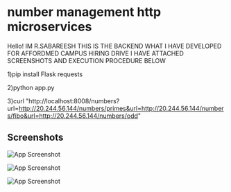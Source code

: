 
#     number management http microservices

Hello! IM R.SABAREESH THIS IS THE BACKEND WHAT I HAVE DEVELOPED FOR AFFORDMED CAMPUS HIRING DRIVE I HAVE ATTACHED SCREENSHOTS AND EXECUTION PROCEDURE BELOW

1)pip install Flask requests

2)python app.py

3)curl "http://localhost:8008/numbers?url=http://20.244.56.144/numbers/primes&url=http://20.244.56.144/numbers/fibo&url=http://20.244.56.144/numbers/odd"



## Screenshots

![App Screenshot](https://firebasestorage.googleapis.com/v0/b/sabareesh-portfolio.appspot.com/o/Screenshot%20(272).png?alt=media&token=3d44dbc7-1869-4bae-8ede-cf896342d6ce&_gl=1*1yrm5fj*_ga*MjM3MDQyODE2LjE2OTMzMDUxMTY.*_ga_CW55HF8NVT*MTY5NjU3MjI1OC4zNC4xLjE2OTY1NzIzMjUuNjAuMC4w)

![App Screenshot](https://firebasestorage.googleapis.com/v0/b/sabareesh-portfolio.appspot.com/o/Screenshot%20(273).png?alt=media&token=9ffc247f-a1cf-45d8-bff6-d3b4ef209e6b&_gl=1*unvfvu*_ga*MjM3MDQyODE2LjE2OTMzMDUxMTY.*_ga_CW55HF8NVT*MTY5NjU3MjI1OC4zNC4xLjE2OTY1NzIzNzQuMTEuMC4w)

![App Screenshot](https://firebasestorage.googleapis.com/v0/b/sabareesh-portfolio.appspot.com/o/Screenshot%20(274).png?alt=media&token=8a717b9b-66c3-4917-8a4a-1acf015d2519&_gl=1*1irqy38*_ga*MjM3MDQyODE2LjE2OTMzMDUxMTY.*_ga_CW55HF8NVT*MTY5NjU3MjI1OC4zNC4xLjE2OTY1NzIzOTUuNjAuMC4w)
